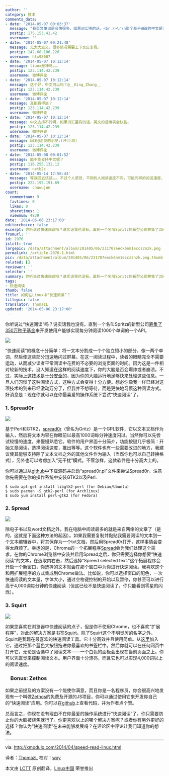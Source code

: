 ```yaml
---
author: ''
category: 技术
comments_data:
- date: '2014-05-07 00:03:37'
  message: "看英文单词是会快很多，如果词汇够的话，<br />\r\n那个基于WEB的中文是没办法，它按空格断的，中文就一整句一闪而过"
  postip: 175.153.41.42
  username: ''
- date: '2014-05-07 09:21:48'
  message: 无太大意义。很多情况需要上下文反复看。
  postip: 142.68.186.226
  username: hlx98007
- date: '2014-05-07 10:12:14'
  message: liunx是神马。。。
  postip: 123.114.42.239
  username: 微博评论
- date: '2014-05-07 10:12:14'
  message: 这个好，中文可以吗？@__King_Zhang__
  postip: 123.114.42.239
  username: 微博评论
- date: '2014-05-07 10:12:14'
  message: 真能看得进？
  postip: 123.114.42.239
  username: 微博评论
- date: '2014-05-07 10:12:14'
  message: 中文支持不行啊，如果词汇量有的话，英文的话确实会快些。
  postip: 123.114.42.239
  username: 微博评论
- date: '2014-05-07 10:12:14'
  message: 回复@沿见的沿见:[汗][泪]
  postip: 123.114.42.239
  username: 微博评论
- date: '2014-05-08 00:01:52'
  message: 能不能支持中文呢？
  postip: 116.255.132.12
  username: netb2c
- date: '2014-05-14 17:58:43'
  message: 等我回去试试。。。不过个人感觉，不同的人阅读速度不同，可能同样的阅览速度，有些人能很快地理解，有些人则会跟不上去。。。。不过这个试验了才知道
  postip: 222.195.191.69
  username: chuwujun
count:
  commentnum: 9
  favtimes: 0
  likes: 0
  sharetimes: 1
  viewnum: 4839
date: '2014-05-06 23:17:00'
editorchoice: false
excerpt: 你听说过快速阅读吗？说实话我也没有。直到一个名叫Spritz的新型公司筹集了350万种子基金来开发使用户能够实现每分钟阅读1000个单词的一个API。  快速阅读的概念十分简单：将一文本分割成一个个独立短小的部分，像一两个单词，然后使这些部分迅速地闪过屏幕。在这一阅读过程中，读者的眼睛完全不需要运动，从而减少读者平常阅读中花费的不必要的浏览页面的时间。因为这是一件相对较新的技术，没人知道在这样的阅读速度下，你的大脑是否会爆炸或者崩溃。不过，实际上这技术是十分安全的，因为你的大脑运行地足够快来处理这些信息。一旦人们
fromurl: ''
id: 2976
islctt: true
largepic: /data/attachment/album/201405/06/231707eeck6nm1eccz2nzk.png
permalink: /article-2976-1.html
pic: /data/attachment/album/201405/06/231707eeck6nm1eccz2nzk.png.thumb.jpg
related: []
reviewer: ''
selector: ''
summary: 你听说过快速阅读吗？说实话我也没有。直到一个名叫Spritz的新型公司筹集了350万种子基金来开发使用户能够实现每分钟阅读1000个单词的一个API。  快速阅读的概念十分简单：将一文本分割成一个个独立短小的部分，像一两个单词，然后使这些部分迅速地闪过屏幕。在这一阅读过程中，读者的眼睛完全不需要运动，从而减少读者平常阅读中花费的不必要的浏览页面的时间。因为这是一件相对较新的技术，没人知道在这样的阅读速度下，你的大脑是否会爆炸或者崩溃。不过，实际上这技术是十分安全的，因为你的大脑运行地足够快来处理这些信息。一旦人们
tags:
- 快速阅读
thumb: false
title: 如何在Linux中“快速阅读”？
titlepic: false
translator: ThomazL
updated: '2014-05-06 23:17:00'
---
```


你听说过“快速阅读”吗？说实话我也没有。直到一个名叫Spritz的新型公司[筹集了350万种子基金](http://techcrunch.com/2014/03/10/spritz-seed/)来开发使用户能够实现每分钟阅读1000个单词的一个API。


![](/data/attachment/album/201405/06/231707eeck6nm1eccz2nzk.png)


“快速阅读”的概念十分简单：将一文本分割成一个个独立短小的部分，像一两个单词，然后使这些部分迅速地闪过屏幕。在这一阅读过程中，读者的眼睛完全不需要运动，从而减少读者平常阅读中花费的不必要的浏览页面的时间。因为这是一件相对较新的技术，没人知道在这样的阅读速度下，你的大脑是否会爆炸或者崩溃。不过，实际上[这技术是十分安全的](http://www.spritzinc.com/faq/)，因为你的大脑运行地足够快来处理这些信息。一旦人们习惯了这种阅读方式，这种方式会变得十分方便。想必你像我一样已经对这项技术的到来已经激动万分了，但我并不想等待，而是更快地习惯这种阅读方式。好消息是：现在你就可以在你最喜爱的操作系统下尝试“快速阅读”了。


### 1. Spread0r


![](/data/attachment/album/201405/06/231710j3f3zchw2gca1n1f.jpg)


基于Perl和GTK2，[spread0r](https://github.com/xypiie/spread0r)（曾名为Gritz）是一个GPL软件，它以文本文档作为输入，然后将文本内容在你眼前以最高1000词每分钟速度闪过。当然你可以先尝试较慢的速度，来慢慢熟悉它。软件的用户界面十分简介，功能按键几乎极简：开始文章阅读，选择阅读速度，推出等等。这个软件也有一些需要改进的地方，我建议使其能够支持除了文本文档之外的其他文件作为输入（当然你也可以自己转换格式），另外也可以考虑加入“无干扰”模式。不管怎样，这款软件是十分高大上的。


你可以通过从[github](https://github.com/xypiie/spread0r)中下载源码并启动“spread0r.pl”文件来尝试Spread0r。注意你先需要在你的操作系统中安装GTK2以及Perl.



```
$ sudo apt-get install libgtk2-perl (for Debian/Ubuntu)
$ sudo pacman -S gtk2-perl (for Archlinux)
$ sudo yum install perl-gtk2 (for Fedora) 

```

### 2. Spread


![](/data/attachment/album/201405/06/231712oo41qov9wpwbzq9l.jpg)


除电子书以及word文档之外，我在电脑中阅读最多的就是来自网络的文章了（是的，这就是下面这种方法的起因）。如果我需要复制并黏贴我需要阅读的文本到一个文本编辑器中，将其保存为一个txt文档，然后用Spread0r打开，这样事情会变得太麻烦了。幸运的是，Chrome的一个拓展程序[Spread](https://chrome.google.com/webstore/detail/spreed-speed-read-the-web/ipikiaejjblmdopojhpejjmbedhlibno)会为我们处理这个需求。在你的Chrome浏览器中安装并启用Spread之后，你只需要选择你想要“快速阅读”的文本，在选取内右击，然后选择“Spreed selected text.”这个拓展程序会开启一个新窗口，你选择的文本就会在那个窗口中为你进行快速阅读。我喜欢这个和用扩展程序的方式集成到Chrome做法。比如说，你可以选择窗口的配色，一次快速阅读的文本量，字体大小，通过空格键控制的开始以及暂停，你甚至可以进行高于4,000词每分钟的快速阅读（但这已经不是快速阅读了，你只能看到零星的闪烁）。


### 3. Squirt


![](/data/attachment/album/201405/06/231715o3ciwp4za93tqiec.jpg)


如果您喜欢在浏览器中快速阅读的点子，但是你不使用Chrome，也不喜欢“扩展程序”，对此的解决方案是书签[Squirt](http://www.squirt.io/)。除了Squirt这个不明觉厉的名字之外，Squirt是我现在最喜欢的快速阅读工具。它十分高效并且使用简单。从[这里](http://www.squirt.io/install.html)加入它，通过把那个蓝色大按钮拖进你最喜欢的书签栏中。然后你就可以在任何网页中打开它，无论是否选中了阅读文本——一个白色的面板会出现在当前页面之上。你可以凭直觉来控制阅读文本。用户界面十分漂亮，而且它也可以实现4,000词以上的阅读速度。


### 　Bonus: Zethos


如果之前提及的方案没有一个能使你满意，而且你是一名程序员，你会很高兴地发现有一个叫做[Zethos](http://zethos.zolmeister.com/)的免费及开源的JS项目，你可以通过使用它来开发你自己的“快速阅读”应用。你可以在[github](https://github.com/Zolmeister/Zethos)上查看代码，并为作者点个赞。


总而言之，你现在没有理由不在你最爱的操作系统进行“快速阅读”了。你只需要防止你的大脑被烧焦就行了。你更喜欢以上的哪个解决方案呢？或者你有另外更好的选择？你认为“快速阅读”在未来能够发展吗？在评论区中评论让我们知道你的想法。




---


via: <http://xmodulo.com/2014/04/speed-read-linux.html>


译者：[ThomazL](https://github.com/ThomazL) 校对：[wxy](https://github.com/wxy)


本文由 [LCTT](https://github.com/LCTT/TranslateProject) 原创翻译，[Linux中国](http://linux.cn/) 荣誉推出